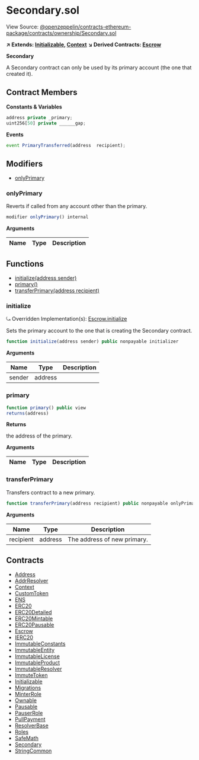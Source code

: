# Secondary.sol

View Source: [@openzeppelin/contracts-ethereum-package/contracts/ownership/Secondary.sol](../@openzeppelin/contracts-ethereum-package/contracts/ownership/Secondary.sol)

**↗ Extends: [Initializable](Initializable.md), [Context](Context.md)**
**↘ Derived Contracts: [Escrow](Escrow.md)**

**Secondary**

A Secondary contract can only be used by its primary account (the one that created it).

## Contract Members
**Constants & Variables**

```js
address private _primary;
uint256[50] private ______gap;

```

**Events**

```js
event PrimaryTransferred(address  recipient);
```

## Modifiers

- [onlyPrimary](#onlyprimary)

### onlyPrimary

Reverts if called from any account other than the primary.

```js
modifier onlyPrimary() internal
```

**Arguments**

| Name        | Type           | Description  |
| ------------- |------------- | -----|

## Functions

- [initialize(address sender)](#initialize)
- [primary()](#primary)
- [transferPrimary(address recipient)](#transferprimary)

### initialize

⤿ Overridden Implementation(s): [Escrow.initialize](Escrow.md#initialize)

Sets the primary account to the one that is creating the Secondary contract.

```js
function initialize(address sender) public nonpayable initializer 
```

**Arguments**

| Name        | Type           | Description  |
| ------------- |------------- | -----|
| sender | address |  | 

### primary

```js
function primary() public view
returns(address)
```

**Returns**

the address of the primary.

**Arguments**

| Name        | Type           | Description  |
| ------------- |------------- | -----|

### transferPrimary

Transfers contract to a new primary.

```js
function transferPrimary(address recipient) public nonpayable onlyPrimary 
```

**Arguments**

| Name        | Type           | Description  |
| ------------- |------------- | -----|
| recipient | address | The address of new primary. | 

## Contracts

* [Address](Address.md)
* [AddrResolver](AddrResolver.md)
* [Context](Context.md)
* [CustomToken](CustomToken.md)
* [ENS](ENS.md)
* [ERC20](ERC20.md)
* [ERC20Detailed](ERC20Detailed.md)
* [ERC20Mintable](ERC20Mintable.md)
* [ERC20Pausable](ERC20Pausable.md)
* [Escrow](Escrow.md)
* [IERC20](IERC20.md)
* [ImmutableConstants](ImmutableConstants.md)
* [ImmutableEntity](ImmutableEntity.md)
* [ImmutableLicense](ImmutableLicense.md)
* [ImmutableProduct](ImmutableProduct.md)
* [ImmutableResolver](ImmutableResolver.md)
* [ImmuteToken](ImmuteToken.md)
* [Initializable](Initializable.md)
* [Migrations](Migrations.md)
* [MinterRole](MinterRole.md)
* [Ownable](Ownable.md)
* [Pausable](Pausable.md)
* [PauserRole](PauserRole.md)
* [PullPayment](PullPayment.md)
* [ResolverBase](ResolverBase.md)
* [Roles](Roles.md)
* [SafeMath](SafeMath.md)
* [Secondary](Secondary.md)
* [StringCommon](StringCommon.md)
